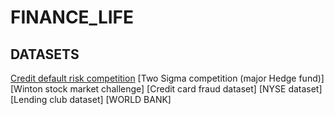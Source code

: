 # FINANCE_LIFE

## DATASETS
[Credit default risk competition]( https://www.kaggle.com/c/home-credit-default-risk)
[Two Sigma competition (major Hedge fund)]
[Winton stock market challenge]
[Credit card fraud dataset]
[NYSE dataset]
[Lending club dataset]
[WORLD BANK]

